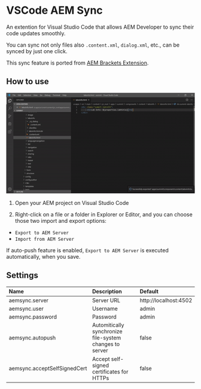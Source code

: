 # VSCode AEM Sync

An extention for Visual Studio Code that allows AEM Developer to sync their code updates smoothly.

You can sync not only files also `.content.xml`, `dialog.xml`, etc., can be synced by just one click.

This sync feature is ported from [AEM Brackets Extension](https://github.com/adobe/aem-brackets-extension).

## How to use
![VSCode AEM Sync](AEMsync.gif)
1. Open your AEM project on Visual Studio Code

2. Right-click on a file or a folder in Explorer or Editor, and you can choose those two import and export options:
* `Export to AEM Server`
* `Import from AEM Server`

If auto-push feature is enabled, `Export to AEM Server` is executed automatically, when you save.

## Settings

|Name|Description|Default|
|:-|:-|:-|
|aemsync.server|Server URL|http://localhost:4502|
|aemsync.user|Username|admin|
|aemsync.password|Password|admin|
|aemsync.autopush|Automitically synchronize file-system changes to server|false|
|aemsync.acceptSelfSignedCert|Accept self-signed certificates for HTTPs|false|